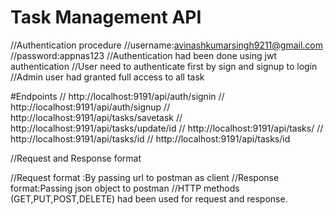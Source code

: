 # Task Management API
//Authentication procedure
//username:avinashkumarsingh9211@gmail.com
//password:appnas123
//Authentication had been done using jwt authentication
//User need to authenticate first by sign and signup to login
//Admin user had granted full access to all task


#Endpoints
// http://localhost:9191/api/auth/signin
// http://localhost:9191/api/auth/signup
// http://localhost:9191/api/tasks/savetask
// http://localhost:9191/api/tasks/update/id
// http://localhost:9191/api/tasks/
// http://localhost:9191/api/tasks/id
// http://localhost:9191/api/tasks/id

//Request and Response format

//Request format :By passing url to postman as client
//Response format:Passing json object to postman
//HTTP methods (GET,PUT,POST,DELETE) had been used for request and response.